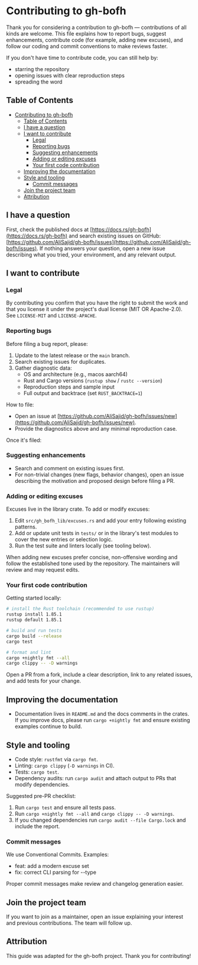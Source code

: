<!--
SPDX-FileCopyrightText: 2024 - 2025 Ali Sajid Imami

SPDX-License-Identifier: Apache-2.0
SPDX-License-Identifier: MIT
-->

<!-- omit in toc -->

# Contributing to gh-bofh

Thank you for considering a contribution to gh-bofh — contributions of all kinds are welcome. This file explains how to report bugs, suggest enhancements, contribute code (for example, adding new excuses), and follow our coding and commit conventions to make reviews faster.

If you don't have time to contribute code, you can still help by:

- starring the repository
- opening issues with clear reproduction steps
- spreading the word

## Table of Contents

- [Contributing to gh-bofh](#contributing-to-gh-bofh)
  - [Table of Contents](#table-of-contents)
  - [I have a question](#i-have-a-question)
  - [I want to contribute](#i-want-to-contribute)
    - [Legal](#legal)
    - [Reporting bugs](#reporting-bugs)
    - [Suggesting enhancements](#suggesting-enhancements)
    - [Adding or editing excuses](#adding-or-editing-excuses)
    - [Your first code contribution](#your-first-code-contribution)
  - [Improving the documentation](#improving-the-documentation)
  - [Style and tooling](#style-and-tooling)
    - [Commit messages](#commit-messages)
  - [Join the project team](#join-the-project-team)
  - [Attribution](#attribution)

## I have a question

First, check the published docs at [https://docs.rs/gh-bofh](https://docs.rs/gh-bofh) and search existing issues on GitHub: [https://github.com/AliSajid/gh-bofh/issues](https://github.com/AliSajid/gh-bofh/issues). If nothing answers your question, open a new issue describing what you tried, your environment, and any relevant output.

## I want to contribute

### Legal

By contributing you confirm that you have the right to submit the work and that you license it under the project's dual license (MIT OR Apache-2.0). See `LICENSE-MIT` and `LICENSE-APACHE`.

### Reporting bugs

Before filing a bug report, please:

1. Update to the latest release or the `main` branch.
2. Search existing issues for duplicates.
3. Gather diagnostic data:
   - OS and architecture (e.g., macos aarch64)
   - Rust and Cargo versions (`rustup show` / `rustc --version`)
   - Reproduction steps and sample input
   - Full output and backtrace (set `RUST_BACKTRACE=1`)

How to file:


- Open an issue at [https://github.com/AliSajid/gh-bofh/issues/new](https://github.com/AliSajid/gh-bofh/issues/new).
- Provide the diagnostics above and any minimal reproduction case.

Once it's filed:

### Suggesting enhancements

- Search and comment on existing issues first.
- For non-trivial changes (new flags, behavior changes), open an issue describing the motivation and proposed design before filing a PR.

### Adding or editing excuses

Excuses live in the library crate. To add or modify excuses:

1. Edit `src/gh_bofh_lib/excuses.rs` and add your entry following existing patterns.
2. Add or update unit tests in `tests/` or in the library's test modules to cover the new entries or selection logic.
3. Run the test suite and linters locally (see tooling below).

When adding new excuses prefer concise, non-offensive wording and follow the established tone used by the repository. The maintainers will review and may request edits.

### Your first code contribution

Getting started locally:

```bash
# install the Rust toolchain (recommended to use rustup)
rustup install 1.85.1
rustup default 1.85.1

# build and run tests
cargo build --release
cargo test

# format and lint
cargo +nightly fmt --all
cargo clippy -- -D warnings
```

Open a PR from a fork, include a clear description, link to any related issues, and add tests for your change.

## Improving the documentation

- Documentation lives in `README.md` and the docs comments in the crates. If you improve docs, please run `cargo +nightly fmt` and ensure existing examples continue to build.

## Style and tooling

- Code style: `rustfmt` via `cargo fmt`.
- Linting: `cargo clippy` (`-D warnings` in CI).
- Tests: `cargo test`.
- Dependency audits: run `cargo audit` and attach output to PRs that modify dependencies.

Suggested pre-PR checklist:

1. Run `cargo test` and ensure all tests pass.
2. Run `cargo +nightly fmt --all` and `cargo clippy -- -D warnings`.
3. If you changed dependencies run `cargo audit --file Cargo.lock` and include the report.

### Commit messages

We use Conventional Commits. Examples:

- feat: add a modern excuse set
- fix: correct CLI parsing for --type

Proper commit messages make review and changelog generation easier.

## Join the project team

If you want to join as a maintainer, open an issue explaining your interest and previous contributions. The team will follow up.

## Attribution

This guide was adapted for the gh-bofh project. Thank you for contributing!
